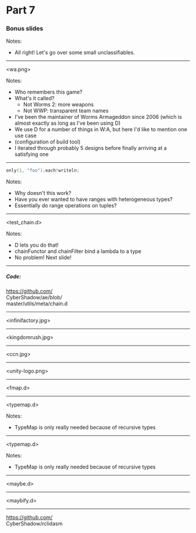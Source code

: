 # Part 7

### Bonus slides

Notes:
- All right! Let's go over some small unclassifiables.

----

<wa.png>

<style> <ID> img { height: 350px; } </style>

Notes:
- Who remembers this game?
- What's it called?
  - Not Worms 2: more weapons
  - Not WWP: transparent team names
- I've been the maintainer of Worms Armageddon since 2006 (which is
  almost exactly as long as I've been using D)
- We use D for a number of things in W:A, but here I'd like to mention one use case
- (configuration of build tool)
- I iterated through probably 5 designs before finally arriving at a satisfying one

----

```d
only(1, "foo").each!writeln;
```

Notes:
- Why doesn't this work?
- Have you ever wanted to have ranges with heterogeneous types?
- Essentially do range operations on tuples?

----

<test_chain.d>

<style> <ID> pre { font-size: 50%; } </style>

Notes:
- D lets you do that!
- chainFunctor and chainFilter bind a lambda to a type
- No problem! Next slide!

----

##### Code:

<a href="https://github.com/CyberShadow/ae/blob/master/utils/meta/chain.d">https://github.com/<br>CyberShadow/ae/blob/<br>master/utils/meta/chain.d</a>

----

<infinifactory.jpg>

----

<kingdomrush.jpg>

----

<ccn.jpg>

----

<unity-logo.png>

----

<fmap.d>

<style> <ID> pre { font-size: 25%; } </style>

----

<typemap.d>

<style> <ID> pre { font-size: 30%; } </style>

Notes:
- TypeMap is only really needed because of recursive types

----

<typemap.d>

<style> <ID> pre { font-size: 30%; } </style>

Notes:
- TypeMap is only really needed because of recursive types

----

<maybe.d>

<style> <ID> pre { font-size: 25%; } </style>

----

<maybify.d>

<style> <ID> pre { font-size: 22%; } </style>

----

<a href="https://github.com/CyberShadow/rclidasm">https://github.com/<br>CyberShadow/rclidasm</a>
